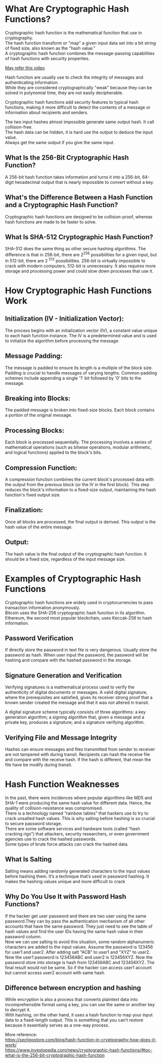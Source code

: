 # What Are Cryptographic Hash Functions?
Cryptographic hash function is the mathematical function that use in cryptography.   
The hash function transform or "map" a given input data set into a bit string of fixed size, also known as the "hash value."  
A cryptographic hash function combines the message-passing capabilities of hash functions with security properties.  

[May refer this video](https://www.youtube.com/watch?v=UswqcbncliE)  


Hash function are usually use to check the integrity of messages and authenticating information.  
While they are considered cryptographically "weak" because they can be solved in polynomial time, they are not easily decipherable.  

Cryptographic hash functions add security features to typical hash functions, making it more difficult to detect the contents of a message or information about recipients and senders.  

The two input hashes almost impossible generate same output hash. It call collision-free.   
The hash data can be hidden, it is hard use the output to deduce the input value.  
Always get the same output if you give the same input.   

## What Is the 256-Bit Cryptographic Hash Function?
A 256-bit hash function takes information and turns it into a 256-bit, 64-digit hexadecimal output that is nearly impossible to convert without a key.

## What's the Difference Between a Hash Function and a Cryptographic Hash Function?
Cryptographic hash functions are designed to be collision-proof, whereas hash functions are made to be faster to solve.

## What Is SHA-512 Cryptographic Hash Function?
SHA-512 does the same thing as other secure hashing algorithms. The difference is that in 256-bit, there are 2<sup>256</sup> possibilities for a given input, but in 512-bit, there are 2 <sup>512</sup> possibilities. 256-bit is virtually impossible to crack with modern computers, 512-bit is unnecessary. It also requires more storage and processing power and could slow down processes that use it.




# How Cryptographic Hash Functions Work
## Initialization (IV - Initialization Vector): 
The process begins with an initialization vector (IV), a constant value unique to each hash function instance. The IV is a predetermined value and is used to initialize the algorithm before processing the message.  
## Message Padding: 
The message is padded to ensure its length is a multiple of the block size. Padding is crucial to handle messages of varying lengths. Common padding schemes include appending a single '1' bit followed by '0' bits to the message.  
## Breaking into Blocks: 
The padded message is broken into fixed-size blocks. Each block contains a portion of the original message.  
## Processing Blocks: 
Each block is processed sequentially. The processing involves a series of mathematical operations (such as bitwise operations, modular arithmetic, and logical functions) applied to the block's bits.   
## Compression Function: 
A compression function combines the current block's processed data with the output from the previous block (or the IV in the first block). This step reduces the block's information to a fixed-size output, maintaining the hash function's fixed output size.    
## Finalization: 
Once all blocks are processed, the final output is derived. This output is the hash value of the entire message.  
## Output: 
The hash value is the final output of the cryptographic hash function. It should be a fixed size, regardless of the input message size.  


# Examples of Cryptographic Hash Functions

Cryptographic hash functions are widely used in cryptocurrencies to pass transaction information anonymously.  
Bitcoin uses the SHA-256 cryptographic hash function in its algorithm.  
Ethereum, the second most popular blockchain, uses Keccak-256 to hash information.  

## Password Verification
If directly store the password in text file is very dangerous. Usually store the password as hash. When user input the password, the password will be hashing and compare with the hashed password in the storage.    

## Signature Generation and Verification
Verifying signatures is a mathematical process used to verify the authenticity of digital documents or messages. A valid digital signature, where the prerequisites are satisfied, gives its receiver strong proof that a known sender created the message and that it was not altered in transit.  

A digital signature scheme typically consists of three algorithms: a key generation algorithm; a signing algorithm that, given a message and a private key, produces a signature; and a signature verifying algorithm.  

## Verifying File and Message Integrity
Hashes can ensure messages and files transmitted from sender to receiver are not tampered with during transit. Recipients can hash the receive file and compare with the receive hash. If the hash is different, that mean the file have be modify during transit.  


# Hash Function Weaknesses

In the past, there were incidences where popular algorithms like MD5 and SHA-1 were producing the same hash value for different data. Hence, the quality of collision-resistance was compromised.  
There is a technology named “rainbow tables” that hackers use to try to crack unsalted hash values. This is why salting before hashing is so crucial to secure password storage.   
There are some software services and hardware tools (called “hash cracking rigs”) that attackers, security researchers, or even government agencies use to crack the hashed passwords.  
Some types of brute force attacks can crack the hashed data.  




## What Is Salting 
Salting means adding randomly generated characters to the input values before hashing them. It’s a technique that’s used in password hashing. It makes the hashing values unique and more difficult to crack

## Why Do You Use It with Password Hash Functions?
If the hacker get user password and there are two user using the same password.They can by pass the authentication mechanism of all other accounts that have the same password. They just need to see the table of hash values and find the user IDs having the same hash value in their password column.  
Now we can use salting to avoid this situation, some random alphanumeric characters are added to the input values. Assume the password is 123456 for user1 and user2. After adding salt "ACB" to user1 and "XYZ" to user2.  
Now the user1 password is 123456ABC and user2 is 123456XYZ. Now the password store into storage is hash from 123456ABC and 123456XYZ. The final result would not be same. So if the hacker can access user1 account but cannot access user2 account with same hash.  




## Difference between encryption and hashing
While encryption is also a process that converts plaintext data into incomprehensible format using a key, you can use the same or another key to decrypt it.   
With hashing, on the other hand, it uses a hash function to map your input data to a fixed-length output. This is something that you can’t restore because it essentially serves as a one-way process.  




More reference:  
https://sectigostore.com/blog/hash-function-in-cryptography-how-does-it-work/  
https://www.investopedia.com/news/cryptographic-hash-functions/#toc-what-is-the-256-bit-cryptographic-hash-function  
